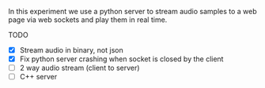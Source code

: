 In this experiment we use a python server to stream audio samples to a web page via web sockets and play them in real time.

TODO
- [X] Stream audio in binary, not json
- [X] Fix python server crashing when socket is closed by the client
- [ ] 2 way audio stream (client to server)
- [ ] C++ server